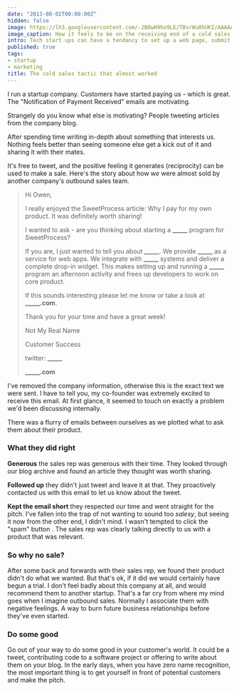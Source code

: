 ```yaml
---
date: "2013-08-02T00:00:00Z"
hidden: false
image: https://lh3.googleusercontent.com/-2BOwH9ho9LE/TBsrWu0hUKI/AAAAAAAAAjI/PsjQuR375-Y/w300-no/city-wideangle.jpg
image_caption: How it feels to be on the receiving end of a cold sales call
intro: Tech start ups can have a tendancy to set up a web page, submit to Techcrunch and wait for the money to roll in. Here is a company that went the extra mile to cold call us, and how it almost worked.
published: true
tags:
- startup
- marketing
title: The cold sales tactic that almost worked
---
```


I run a startup company. Customers have started paying us - which is great. 
The "Notification of Payment Received" emails are motivating.

Strangely do you know what else is motivating? People tweeting articles from the company blog. 

After spending time writing in-depth about something that interests us. Nothing
feels better than seeing someone else get a kick out of it and sharing it with
their mates.


It's free to tweet, and the positive feeling it generates (reciprocity) can be used to make a sale.
Here's the story about how *we* were almost sold by another company's outbound sales team.


> Hi Owen,
>
> I really enjoyed the SweetProcess article: Why I pay for my own product. It was definitely worth sharing!
>
> I wanted to ask - are you thinking about starting a **_____** program for SweetProcess?
>
> If you are, I just wanted to tell you about **_____**. We provide **_____** as a service for web apps. We integrate with **_____** systems and deliver a complete drop-in widget. This makes setting up and running a **_____** program an afternoon activity and frees up developers to work on core product.
>
> If this sounds interesting please let me know or take a look at **_____.com**.
>
> Thank you for your time and have a great week!
>
> Not My Real Name
>
> Customer Success
> 
> twitter: **_____**
>
> **_____.com**

I've removed the company information, otherwise this is the exact text we were sent.
I have to tell you, my co-founder was extremely excited to receive this email. At first glance, it seemed
to touch on exactly a problem we'd been discussing internally.

There was a flurry of emails between ourselves as we plotted what to ask them about their product. 

### What they did right

**Generous** the sales rep was generous with their time. They looked through our blog archive and found
an article they thought was worth sharing.

**Followed up** they didn't just tweet and leave it at that. They proactively contacted us with this email to let us know about the tweet.

**Kept the email short** they respected our time and went straight for the pitch. I've fallen into the trap of not wanting to sound too *salesy*, but seeing it now from the other end, I didn't mind. I wasn't tempted to click the "spam" button
. The sales rep was clearly talking directly to us with a product that was relevant.

### So why no sale?

After some back and forwards with their sales rep, we found their product didn't do what we wanted. But that's ok, if it did we would certainly have begun a trial.
I don't feel badly about this company at all, and would recommend them to another startup. That's a far cry from where my mind goes when I imagine outbound sales.
Normally I associate them with negative feelings. A way to burn future business relationships before they've even started.

### Do some good

Go out of your way to do some good in your customer's world. It could be a tweet, contributing code to a software project or offering to write about them on your blog. In the early days, when you have zero name recognition, the
most important thing is to get yourself in front of potential customers and make the pitch. 








